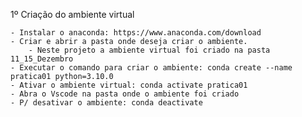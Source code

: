 

1º Criação do ambiente virtual

    - Instalar o anaconda: https://www.anaconda.com/download 
    - Criar e abrir a pasta onde deseja criar o ambiente.
        - Neste projeto a ambiente virtual foi criado na pasta  11_15_Dezembro
    - Executar o comando para criar o ambiente: conda create --name pratica01 python=3.10.0
    - Ativar o ambiente virtual: conda activate pratica01
    - Abra o Vscode na pasta onde o ambiente foi criado
    - P/ desativar o ambiente: conda deactivate
